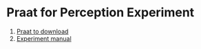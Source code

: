 # Praat for Perception Experiment

1. [Praat to download]("https://www.fon.hum.uva.nl/praat/")   
2. [Experiment manual]("https://www.fon.hum.uva.nl/praat/manual/ExperimentMFC.html")   


